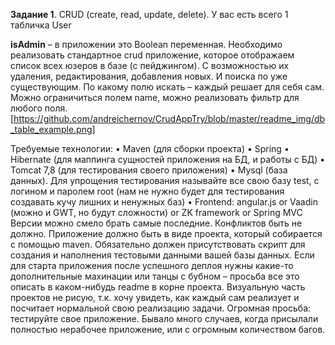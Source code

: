 **Задание 1**.  CRUD (create, read, update, delete).
У вас есть всего 1 табличка User
 
**isAdmin** – в приложении это Boolean переменная.
Необходимо реализовать стандартное crud приложение, которое отображаем список всех юзеров в базе (с пейджингом). С возможностью их удаления, редактирования, добавления новых. И поиска по уже существующим.
По какому полю искать – каждый решает для себя сам. Можно ограничиться полем name, можно реализовать фильтр для любого поля. 
[https://github.com/andreichernov/CrudAppTry/blob/master/readme_img/db_table_example.png]

Требуемые технологии: 
•	Maven (для сборки проекта)
•	Spring
•	Hibernate (для маппинга сущностей приложения на БД, и работы с БД)
•	Tomcat 7,8 (для тестирования своего приложения)
•	Mysql (база данных). Для упрощения тестирования называйте все свою базу test, с логином и паролем root (нам  не нужно будет для тестирования создавать кучу лишних и ненужных баз)
•	Frontend: angular.js or Vaadin (можно и GWT, но будут сложности) or ZK framework or Spring MVC
Версии можно смело брать самые последние. Конфликтов быть не должно.
Приложение должно быть в виде проекта, который собирается с помощью maven. Обязательно должен присутствовать скрипт для создания и наполнения тестовыми данными вашей базы данных. Если для старта приложения после успешного деплоя нужны какие-то дополнительные махинации или танцы с бубном – просьба все это описать в каком-нибудь readme в корне проекта.
Визуальную часть проектов не рисую, т.к. хочу увидеть, как каждый сам реализует и посчитает нормальной свою реализацию задачи.
Огромная просьба: тестируйте свое приложение. Бывало много случаев, когда присылали полностью нерабочее приложение, или с огромным количеством багов.
